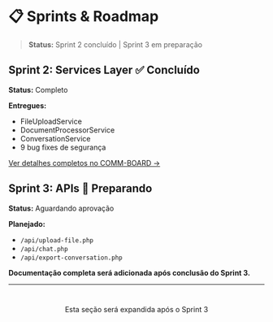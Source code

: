 # 📋 Sprints & Roadmap

> **Status:** Sprint 2 concluído | Sprint 3 em preparação

## Sprint 2: Services Layer ✅ Concluído

**Status:** <span class="badge badge-done">Completo</span>

**Entregues:**
- FileUploadService
- DocumentProcessorService
- ConversationService
- 9 bug fixes de segurança

[Ver detalhes completos no COMM-BOARD →](https://portal.sunyataconsulting.com/COMM-BOARD.html)

## Sprint 3: APIs 🔄 Preparando

**Status:** <span class="badge badge-wip">Aguardando aprovação</span>

**Planejado:**
- `/api/upload-file.php`
- `/api/chat.php`
- `/api/export-conversation.php`

**Documentação completa será adicionada após conclusão do Sprint 3.**

---

<div style="text-align: center; margin: 40px 0;">
  <p>Esta seção será expandida após o Sprint 3</p>
</div>
